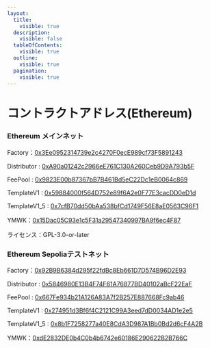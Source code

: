 ```yaml
---
layout:
  title:
    visible: true
  description:
    visible: false
  tableOfContents:
    visible: true
  outline:
    visible: true
  pagination:
    visible: true
---
```


# コントラクトアドレス(Ethereum)

### Ethereum メインネット <a href="#meinnetto" id="meinnetto"></a>

Factory：[0x3Ee0952314739e2c4270F0ecE989cf73F5891243](https://etherscan.io/address/0x3ee0952314739e2c4270f0ece989cf73f5891243)

Distributor : [0xA90a01242c2966eE761C130A260Ceb9D9A793b5F](https://etherscan.io/address/0xa90a01242c2966ee761c130a260ceb9d9a793b5f#tokentxns)

FeePool : [0x9823E00b87367bB7B461Bd5eC22Dc1eB0064c869](https://etherscan.io/address/0x9823e00b87367bb7b461bd5ec22dc1eb0064c869)

TemplateV1 : [0x59884000f564D752e89f6A2e0F77E3cacDD0eD1d](https://etherscan.io/address/0x59884000f564d752e89f6a2e0f77e3cacdd0ed1d)

TemplateV1\_5 : [0x7cfB70dd50bAa538bfCd1749F56E8aE0563C96F1](https://etherscan.io/address/0x7cfb70dd50baa538bfcd1749f56e8ae0563c96f1)

​YMWK：[0x15Dac05C93e1c5F31a29547340997BA9f6ec4F87](https://etherscan.io/address/0x15dac05c93e1c5f31a29547340997ba9f6ec4f87)

ライセンス：GPL-3.0-or-later

### Ethereum Sepoliaテストネット <a href="#goerlitesutonetto" id="goerlitesutonetto"></a>

Factory：[0x92B9B6384d295f22fdBc8Eb661D7D574B96D2E93](https://sepolia.etherscan.io/address/0x92b9b6384d295f22fdbc8eb661d7d574b96d2e93)

Distributor : [0x5846980E13B4F74F61A76877BD40102aBcF22EaF](https://sepolia.etherscan.io/address/0x5846980e13b4f74f61a76877bd40102abcf22eaf)

FeePool : [0x667Fe934b21A126A83A7f2B257E887668Fc9ab46](https://sepolia.etherscan.io/address/0x667fe934b21a126a83a7f2b257e887668fc9ab46)

TemplateV1 : [0x274951d3Bf6f4C2121C99A3eed7dD0034AD1e2e5](https://sepolia.etherscan.io/address/0x274951d3bf6f4c2121c99a3eed7dd0034ad1e2e5)

TemplateV1\_5 : [0x8b1F7258277a40E8CdA3D987A1Bb0Bd2d6cF4A2B](https://sepolia.etherscan.io/address/0x8b1f7258277a40e8cda3d987a1bb0bd2d6cf4a2b)

​YMWK：[0xdE2832DE0b4C0b4b6742e60186E290622B2B766C](https://sepolia.etherscan.io/address/0xde2832de0b4c0b4b6742e60186e290622b2b766c)
